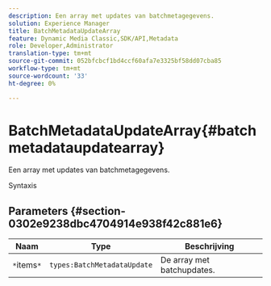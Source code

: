 ```yaml
---
description: Een array met updates van batchmetagegevens.
solution: Experience Manager
title: BatchMetadataUpdateArray
feature: Dynamic Media Classic,SDK/API,Metadata
role: Developer,Administrator
translation-type: tm+mt
source-git-commit: 052bfcbcf1bd4ccf60afa7e3325bf58dd07cba85
workflow-type: tm+mt
source-wordcount: '33'
ht-degree: 0%

---
```



# BatchMetadataUpdateArray{#batchmetadataupdatearray}

Een array met updates van batchmetagegevens.

Syntaxis

## Parameters {#section-0302e9238dbc4704914e938f42c881e6}

| Naam | Type | Beschrijving |
|---|---|---|
| `*`items`*` | `types:BatchMetadataUpdate` | De array met batchupdates. |

